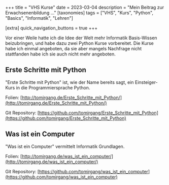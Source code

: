 +++
title = "VHS Kurse"
date = 2023-03-04
description = "Mein Beitrag zur Erwachsenenbildung ..."
[taxonomies]
tags = ["VHS", "Kurs", "Python", "Basics", "Informatik", "Lehren"]

[extra]
quick_navigation_buttons = true
+++

Vor einer Weile hatte ich die Idee der Welt mehr Informatik Basis-Wissen beizubringen, und habe dazu zwei Python Kurse vorbereitet. 
Die Kurse habe ich einmal angeboten, da sie aber mangels Nachfrage nicht stattfanden habe ich sie auch nicht mehr angeboten.

## Erste Schritte mit Python

"Erste Schritte mit Python" ist, wie der Name bereits sagt, ein Einsteiger-Kurs in die Programmiersprache Python.

Folien: [http://tomirgang.de/Erste_Schritte_mit_Python/](http://tomirgang.de/Erste_Schritte_mit_Python/)

Git Repository: [https://github.com/tomirgang/Erste_Schritte_mit_Python](https://github.com/tomirgang/Erste_Schritte_mit_Python)

## Was ist ein Computer

"Was ist ein Computer" vermittelt Informatik Grundlagen.

Folien: [http://tomirgang.de/was_ist_ein_computer/](http://tomirgang.de/was_ist_ein_computer/)

Git Repository: [https://github.com/tomirgang/was_ist_ein_computer](https://github.com/tomirgang/was_ist_ein_computer)
